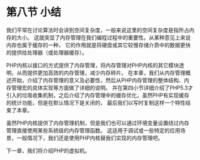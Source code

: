 # 第八节 小结
我们平常在讨论算法时会讲到空间复杂度，一般来说这里的空间复杂度是指所占内存的大小。
这就突显了内存管理在我们编程过程中的重要性。从某种意见上来说内存也属于缓存的一种，
它的作用就是将硬盘或其它较慢存储介质中的数据更快的提供给处理器（或处理器缓存）。

PHP内核以接口的方式提供了内存管理，将内存管理对PHP内核的其它模块透明，从而提供更加高效的内存管理，减少内存碎片。
在本章，我们从内存管理概述开始，介绍了内存管理的意义及必要性，然后从PHP内存管理的整体结构、内存管理宏的具体实现等方面做了详细的说明。
并在第四小节详细介绍了PHP5.3才引入的垃圾收集机制，之后介绍了内存管理中的缓存优化，虽然PHP有实现缓存的统计功能，但是在默认情况下是关闭的，
最后我们以写时复制这样一个特性结束了本章。

虽然PHP内核提供了内存管理机制，但是我们也可以通过环境变量设置绕过内存管理直接使用某些系统级的内存管理函数。
这适用于调试或一些特定的应用场景，一般情况下，我们还是使用PHP内核替我们实现的内存管理吧。

下一章，我们将介绍PHP的虚拟机。
